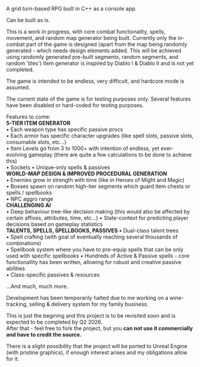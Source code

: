 A grid turn-based RPG built in C++ as a console app.

Can be built as is.

This is a work in progress, with core combat functionality, spells, movement, and random map generator being built.
Currently only the in-combat part of the game is designed (apart from the map being randomly generated - which needs design elements added. This will be achieved using randomly generated pre-built segments, random segments, and random 'tiles')
Item generator is inspired by Diablo I & Diablo II and is not yet completed.

The game is intended to be endless, very difficult, and hardcore mode is assumed.

</hr>
The current state of the game is for testing purposes only.  
Several features have been disabled or hard-coded for testing purposes.  

Features to come:  
      <b> 5-TIER ITEM GENERATOR </b>  
        • Each weapon type has specific passive procs  
        • Each armor has specific character upgrades (like spell slots, passive slots, consumable slots, etc...)  
        • Item Levels go from 3 to 1000+ with intention of endless, yet ever-evolving gameplay (there are quite a few calculations to be done to achieve this)  
        • Sockets
        • Unique-only spells & passives  
      <b> WORLD-MAP DESIGN & IMPROVED PROCEDURAL GENERATION </b>  
        • Enemies grow in strength with time (like in Heroes of Might and Magic)  
        • Bosses spawn on random high-tier segments which guard item chests or spells / spellbooks  
        • NPC aggro range  
      <b> CHALLENGING AI </b>  
        • Deep behaviour tree-like decision making (this would also be affected by certain affixes, attributes, time, etc...)
        • State-context for predicting player decisions based on gameplay statistics  
      <b> TALENTS, SPELLS, SPELLBOOKS, PASSIVES </b>
        • Dual-class talent trees  
        • Spell crafting (with goal of eventually reaching several thousands of combinations)  
        • Spellbook system where you have to pre-equip spells that can be only used with specific spellbooks 
        • Hundreds of Active & Passive spells - core functionallity has been written, allowing for robust and creative passive abilities  
        • Class-specific passives & resources  

...And much, much more.  

</hr>
Development has been temporarily halted due to me working on a wine-tracking, selling & delivery system for my family business.  

This is just the begining and this project is to be revisited soon and is expected to be completed by Q2 2026.  
After that - feel free to fork the project, but you <b>can not use it commercially and have to credit the source.</b>  

There is a slight possibility that the project will be ported to Unreal Engine (with pristine graphics), if enough interest arises and my obligations allow for it.
  

